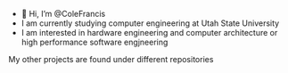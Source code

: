 - 👋 Hi, I’m @ColeFrancis
- I am currently studying computer engineering at Utah State University
- I am interested in hardware engineering and computer architecture or high performance software engjneering

My other projects are found under different repositories
  
